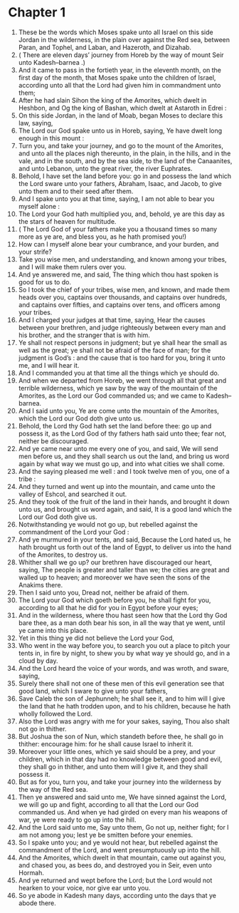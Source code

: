 # Chapter 1

1. These be the words which Moses spake unto all Israel on this side Jordan in the wilderness, in the plain over against the Red sea, between Paran, and Tophel, and Laban, and Hazeroth, and Dizahab.
2. ( There are eleven days’ journey from Horeb by the way of mount Seir unto Kadesh–barnea .)
3. And it came to pass in the fortieth year, in the eleventh month, on the first day of the month, that Moses spake unto the children of Israel, according unto all that the Lord had given him in commandment unto them;
4. After he had slain Sihon the king of the Amorites, which dwelt in Heshbon, and Og the king of Bashan, which dwelt at Astaroth in Edrei :
5. On this side Jordan, in the land of Moab, began Moses to declare this law, saying,
6. The Lord our God spake unto us in Horeb, saying, Ye have dwelt long enough in this mount :
7. Turn you, and take your journey, and go to the mount of the Amorites, and unto all the places nigh thereunto, in the plain, in the hills, and in the vale, and in the south, and by the sea side, to the land of the Canaanites, and unto Lebanon, unto the great river, the river Euphrates.
8. Behold, I have set the land before you: go in and possess the land which the Lord sware unto your fathers, Abraham, Isaac, and Jacob, to give unto them and to their seed after them.
9. And I spake unto you at that time, saying, I am not able to bear you myself alone :
10. The Lord your God hath multiplied you, and, behold, ye are this day as the stars of heaven for multitude.
11. ( The Lord God of your fathers make you a thousand times so many more as ye are, and bless you, as he hath promised you!)
12. How can I myself alone bear your cumbrance, and your burden, and your strife?
13. Take you wise men, and understanding, and known among your tribes, and I will make them rulers over you.
14. And ye answered me, and said, The thing which thou hast spoken is good for us to do.
15. So I took the chief of your tribes, wise men, and known, and made them heads over you, captains over thousands, and captains over hundreds, and captains over fifties, and captains over tens, and officers among your tribes.
16. And I charged your judges at that time, saying, Hear the causes between your brethren, and judge righteously between every man and his brother, and the stranger that is with him.
17. Ye shall not respect persons in judgment; but ye shall hear the small as well as the great; ye shall not be afraid of the face of man; for the judgment is God’s : and the cause that is too hard for you, bring it unto me, and I will hear it.
18. And I commanded you at that time all the things which ye should do.
19. And when we departed from Horeb, we went through all that great and terrible wilderness, which ye saw by the way of the mountain of the Amorites, as the Lord our God commanded us; and we came to Kadesh–barnea.
20. And I said unto you, Ye are come unto the mountain of the Amorites, which the Lord our God doth give unto us.
21. Behold, the Lord thy God hath set the land before thee: go up and possess it, as the Lord God of thy fathers hath said unto thee; fear not, neither be discouraged.
22. And ye came near unto me every one of you, and said, We will send men before us, and they shall search us out the land, and bring us word again by what way we must go up, and into what cities we shall come.
23. And the saying pleased me well : and I took twelve men of you, one of a tribe :
24. And they turned and went up into the mountain, and came unto the valley of Eshcol, and searched it out.
25. And they took of the fruit of the land in their hands, and brought it down unto us, and brought us word again, and said, It is a good land which the Lord our God doth give us.
26. Notwithstanding ye would not go up, but rebelled against the commandment of the Lord your God :
27. And ye murmured in your tents, and said, Because the Lord hated us, he hath brought us forth out of the land of Egypt, to deliver us into the hand of the Amorites, to destroy us.
28. Whither shall we go up? our brethren have discouraged our heart, saying, The people is greater and taller than we; the cities are great and walled up to heaven; and moreover we have seen the sons of the Anakims there.
29. Then I said unto you, Dread not, neither be afraid of them.
30. The Lord your God which goeth before you, he shall fight for you, according to all that he did for you in Egypt before your eyes;
31. And in the wilderness, where thou hast seen how that the Lord thy God bare thee, as a man doth bear his son, in all the way that ye went, until ye came into this place.
32. Yet in this thing ye did not believe the Lord your God,
33. Who went in the way before you, to search you out a place to pitch your tents in, in fire by night, to shew you by what way ye should go, and in a cloud by day.
34. And the Lord heard the voice of your words, and was wroth, and sware, saying,
35. Surely there shall not one of these men of this evil generation see that good land, which I sware to give unto your fathers,
36. Save Caleb the son of Jephunneh; he shall see it, and to him will I give the land that he hath trodden upon, and to his children, because he hath wholly followed the Lord.
37. Also the Lord was angry with me for your sakes, saying, Thou also shalt not go in thither.
38. But Joshua the son of Nun, which standeth before thee, he shall go in thither: encourage him: for he shall cause Israel to inherit it.
39. Moreover your little ones, which ye said should be a prey, and your children, which in that day had no knowledge between good and evil, they shall go in thither, and unto them will I give it, and they shall possess it.
40. But as for you, turn you, and take your journey into the wilderness by the way of the Red sea.
41. Then ye answered and said unto me, We have sinned against the Lord, we will go up and fight, according to all that the Lord our God commanded us. And when ye had girded on every man his weapons of war, ye were ready to go up into the hill.
42. And the Lord said unto me, Say unto them, Go not up, neither fight; for I am not among you; lest ye be smitten before your enemies.
43. So I spake unto you; and ye would not hear, but rebelled against the commandment of the Lord, and went presumptuously up into the hill.
44. And the Amorites, which dwelt in that mountain, came out against you, and chased you, as bees do, and destroyed you in Seir, even unto Hormah.
45. And ye returned and wept before the Lord; but the Lord would not hearken to your voice, nor give ear unto you.
46. So ye abode in Kadesh many days, according unto the days that ye abode there.

